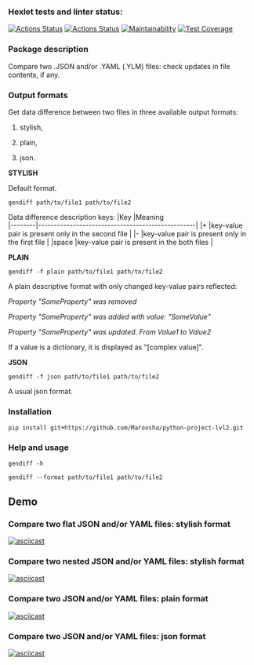 ### Hexlet tests and linter status:
[![Actions Status](https://github.com/Maroosha/python-project-lvl2/workflows/hexlet-check/badge.svg)](https://github.com/Maroosha/python-project-lvl2/actions)
[![Actions Status](https://github.com/Maroosha/python-project-lvl1/workflows/run-linter/badge.svg)](https://github.com/Maroosha/python-project-lvl2/actions)
[![Maintainability](https://api.codeclimate.com/v1/badges/a99a88d28ad37a79dbf6/maintainability)](https://codeclimate.com/github/Maroosha/python-project-lvl2/maintainability)
[![Test Coverage](https://api.codeclimate.com/v1/badges/a99a88d28ad37a79dbf6/test_coverage)](https://codeclimate.com/github/Maroosha/python-project-lvl2/test_coverage)


<h3> Package description</h3>
Compare two .JSON and/or .YAML (.YLM) files: check updates in file contents, if any.


<h3> Output formats</h3>
Get data difference between two files in three available output formats:

1) stylish,

2) plain,

3) json.

<strong>STYLISH</strong>

Default format.

<code>gendiff path/to/file1 path/to/file2</code>

Data difference description keys:
|Key     |Meaning    
|--------|--------------------------------------------------|
|+       |key-value pair is present only in the second file |
|-       |key-value pair is present only in the first file  |
|space   |key-value pair is present in the both files       |

<strong>PLAIN</strong>

<code>gendiff -f plain path/to/file1 path/to/file2</code>

A plain descriptive format with only changed key-value pairs reflected:

_Property "SomeProperty" was removed_

_Property "SomeProperty" was added with value: "SomeValue"_

_Property "SomeProperty" was updated. From Value1 to Value2_

If a value is a dictionary, it is displayed as "[complex value]".

<strong>JSON</strong>

<code>gendiff -f json path/to/file1 path/to/file2</code>

A usual json format.


<h3> Installation</h3>
<code>pip install git+https://github.com/Maroosha/python-project-lvl2.git</code>


<h3> Help and usage</h3>

<code>gendiff -h</code>

<code>gendiff --format path/to/file1 path/to/file2</code>


## Demo

### Compare two flat JSON and/or YAML files: stylish format
[![asciicast](https://asciinema.org/a/457543.svg)](https://asciinema.org/a/457543)

### Compare two nested JSON and/or YAML files: stylish format
[![asciicast](https://asciinema.org/a/457743.svg)](https://asciinema.org/a/457743)

### Compare two JSON and/or YAML files: plain format
[![asciicast](https://asciinema.org/a/457745.svg)](https://asciinema.org/a/457745)

### Compare two JSON and/or YAML files: json format
[![asciicast](https://asciinema.org/a/462330.svg)](https://asciinema.org/a/462330)
